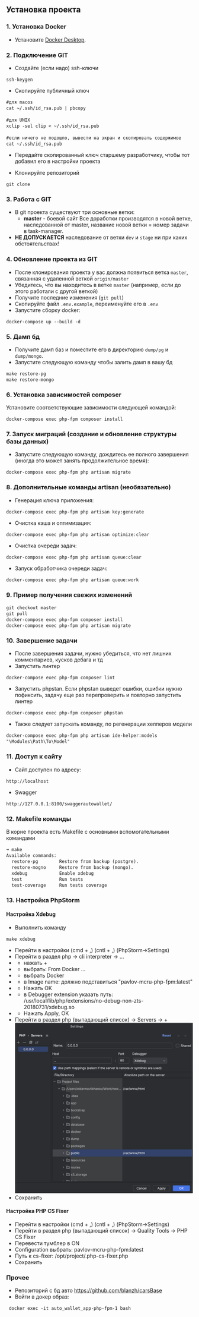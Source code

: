 ## Установка проекта

### 1. Установка Docker

- Установите [Docker Desktop][link-docker].

### 2. Подключение GIT

- Создайте (если надо) ssh-ключи
```
ssh-keygen
```
- Скопируйте публичный ключ
```
#для macos
cat ~/.ssh/id_rsa.pub | pbcopy 

#для UNIX
xclip -sel clip < ~/.ssh/id_rsa.pub 

#если ничего не подошло, вывести на экран и скопировать содержимое
cat ~/.ssh/id_rsa.pub
```
- Передайте скопированный ключ старшему разработчику, чтобы тот добавил его в настройки проекта

- Клонируйте репозиторий
```
git clone 
```

### 3. Работа с GIT

- В git проекта существуют три основные ветки:
    - **master** - боевой сайт
      Все доработки производятся в новой ветке, наследованной от master, название новой ветки = номер задачи в task-manager.
- **НЕ ДОПУСКАЕТСЯ** наследование от ветки `dev` и `stage` ни при каких обстоятельствах!

### 4. Обновление проекта из GIT

- После клонирования проекта у вас должна появиться ветка `master`, связанная с удаленной веткой `origin/master`
- Убедитесь, что вы находитесь в ветке `master` (например, если до этого работали с другой веткой)
- Получите последние изменения (`git pull`)
- Скопируйте файл `.env.example`, переименуйте его в `.env`
- Запустите сборку docker:
```
docker-compose up --build -d
```

### 5. Дамп бд

- Получите дамп баз и поместите его в директорию `dump/pg` и `dump/mongo`.
- Запустите следующую команду чтобы залить дамп в вашу бд
```
make restore-pg
make restore-mongo
```

### 6. Установка зависимостей composer

Установите соответствующие зависимости следующей командой:

```
docker-compose exec php-fpm composer install
```

### 7. Запуск миграций (создание и обновление структуры базы данных)

- Запустите следующую команду, дождитесь ее полного завершения (иногда это может занять продолжительное время):

```
docker-compose exec php-fpm php artisan migrate
```

### 8. Дополнительные команды artisan (необязательно)

- Генерация ключа приложения:

```
docker-compose exec php-fpm php artisan key:generate
```


- Очистка кэша и оптимизация:

```
docker-compose exec php-fpm php artisan optimize:clear
```

- Очистка очереди задач:

```
docker-compose exec php-fpm php artisan queue:clear
```

- Запуск обработчика очереди задач:

```
docker-compose exec php-fpm php artisan queue:work
```

### 9. Пример получения свежих изменений

```
git checkout master
git pull
docker-compose exec php-fpm composer install
docker-compose exec php-fpm php artisan migrate
```

### 10. Завершение задачи

- После завершения задачи, нужно убедиться, что нет лишних комментариев, кусков дебага и тд
- Запустить линтер

```
docker-compose exec php-fpm composer lint
```

- Запустить phpstan. Если phpstan выведет ошибки, ошибки нужно пофиксить, задачу еще раз перепроверить и повторно запустить линтер

```
docker-compose exec php-fpm composer phpstan
```

- Также следует запускать команду, по регенерации хелперов модели

```
docker-compose exec php-fpm php artisan ide-helper:models "\Modules\Path\To\Model"
```

### 11. Доступ к сайту

- Сайт доступен по адресу:

```
http://localhost
```

- Swagger

```
http://127.0.0.1:8100/swaggerautowallet/
```

### 12. Makefile команды

В корне проекта есть Makefile с основными вспомогательными командами
```shell
➜ make
Available commands:
  restore-pg        Restore from backup (postgre).
  restore-mogno     Restore from backup (mongo).
  xdebug            Enable xdebug
  test              Run tests
  test-coverage     Run tests coverage
```

### 13. Настройка PhpStorm

#### Настройка Xdebug

- Выполнить команду

```
make xdebug
```

- Перейти в настройки (cmd + ,) (cntl + ,) (PhpStorm->Settings)
- Перейти в раздел php -> cli interpreter -> ...
- - нажать +
- - выбрать: From Docker ...
- - выбрать Docker
- - в Image name: должно подставиться "pavlov-mcru-php-fpm:latest"
- - Нажать OK
- - в Debugger extension указать путь: /usr/local/lib/php/extensions/no-debug-non-zts-20180731/xdebug.so
- - Нажать Apply, OK
- Перейти в раздел php (выпадающий список) -> Servers -> +
  ![Xdebug Server](./docker/instruction/xdebug_server.png)
- Сохранить

#### Настройка PHP CS Fixer

- Перейти в настройки (cmd + ,) (cntl + ,) (PhpStorm->Settings)
- Перейти в раздел php (выпадающий список) -> Quality Tools -> PHP CS Fixer
- Перевести тумблер в ON
- Configuration выбрать: pavlov-mcru-php-fpm:latest
- Путь к cs-fixer: /opt/project/.php-cs-fixer.php
- Сохранить


### Прочее
- Репозиторий с бд авто https://github.com/blanzh/carsBase
- Войти в докер образ:
```
 docker exec -it auto_wallet_app-php-fpm-1 bash
```

[link-laravel]: https://laravel.com/docs
[link-docker]: https://www.docker.com/products/docker-desktop/
